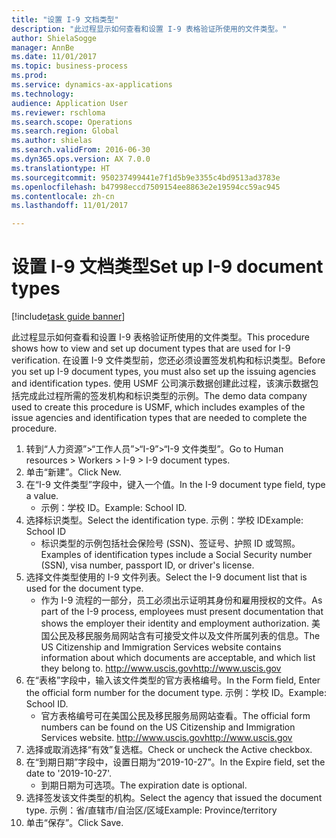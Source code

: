 ```yaml
--- 
title: "设置 I-9 文档类型"
description: "此过程显示如何查看和设置 I-9 表格验证所使用的文件类型。"
author: ShielaSogge
manager: AnnBe
ms.date: 11/01/2017
ms.topic: business-process
ms.prod: 
ms.service: dynamics-ax-applications
ms.technology: 
audience: Application User
ms.reviewer: rschloma
ms.search.scope: Operations
ms.search.region: Global
ms.author: shielas
ms.search.validFrom: 2016-06-30
ms.dyn365.ops.version: AX 7.0.0
ms.translationtype: HT
ms.sourcegitcommit: 950237499441e7f1d5b9e3355c4bd9513ad3783e
ms.openlocfilehash: b47998eccd7509154ee8863e2e19594cc59ac945
ms.contentlocale: zh-cn
ms.lasthandoff: 11/01/2017

---
```

# <a name="set-up-i-9-document-types"></a><span data-ttu-id="cb444-103">设置 I-9 文档类型</span><span class="sxs-lookup"><span data-stu-id="cb444-103">Set up I-9 document types</span></span>

[!include[task guide banner](../../../includes/task-guide-banner.md)]

<span data-ttu-id="cb444-104">此过程显示如何查看和设置 I-9 表格验证所使用的文件类型。</span><span class="sxs-lookup"><span data-stu-id="cb444-104">This procedure shows how to view and set up document types that are used for I-9 verification.</span></span> <span data-ttu-id="cb444-105">在设置 I-9 文件类型前，您还必须设置签发机构和标识类型。</span><span class="sxs-lookup"><span data-stu-id="cb444-105">Before you set up I-9 document types, you must also set up the issuing agencies and identification types.</span></span> <span data-ttu-id="cb444-106">使用 USMF 公司演示数据创建此过程，该演示数据包括完成此过程所需的签发机构和标识类型的示例。</span><span class="sxs-lookup"><span data-stu-id="cb444-106">The demo data company used to create this procedure is USMF, which includes examples of the issue agencies and identification types that are needed to complete the procedure.</span></span>

1. <span data-ttu-id="cb444-107">转到“人力资源”>“工作人员”>“I-9”>“I-9 文件类型”。</span><span class="sxs-lookup"><span data-stu-id="cb444-107">Go to Human resources > Workers > I-9 > I-9 document types.</span></span>
2. <span data-ttu-id="cb444-108">单击“新建”。</span><span class="sxs-lookup"><span data-stu-id="cb444-108">Click New.</span></span>
3. <span data-ttu-id="cb444-109">在“I-9 文件类型”字段中，键入一个值。</span><span class="sxs-lookup"><span data-stu-id="cb444-109">In the I-9 document type field, type a value.</span></span>
    * <span data-ttu-id="cb444-110">示例：学校 ID。</span><span class="sxs-lookup"><span data-stu-id="cb444-110">Example: School ID.</span></span>  
4. <span data-ttu-id="cb444-111">选择标识类型。</span><span class="sxs-lookup"><span data-stu-id="cb444-111">Select the identification type.</span></span>  <span data-ttu-id="cb444-112">示例：学校 ID</span><span class="sxs-lookup"><span data-stu-id="cb444-112">Example:  School ID</span></span>
    * <span data-ttu-id="cb444-113">标识类型的示例包括社会保险号 (SSN)、签证号、护照 ID 或驾照。</span><span class="sxs-lookup"><span data-stu-id="cb444-113">Examples of identification types include a Social Security number (SSN), visa number, passport ID, or driver's license.</span></span>  
5. <span data-ttu-id="cb444-114">选择文件类型使用的 I-9 文件列表。</span><span class="sxs-lookup"><span data-stu-id="cb444-114">Select the I-9 document list that is used for the document type.</span></span>
    * <span data-ttu-id="cb444-115">作为 I-9 流程的一部分，员工必须出示证明其身份和雇用授权的文件。</span><span class="sxs-lookup"><span data-stu-id="cb444-115">As part of the I-9 process, employees must present documentation that shows the employer their identity and employment authorization.</span></span> <span data-ttu-id="cb444-116">美国公民及移民服务局网站含有可接受文件以及文件所属列表的信息。</span><span class="sxs-lookup"><span data-stu-id="cb444-116">The US Citizenship and Immigration Services website contains information about which documents are acceptable, and which list they belong to.</span></span>  <span data-ttu-id="cb444-117">http://www.uscis.gov</span><span class="sxs-lookup"><span data-stu-id="cb444-117">http://www.uscis.gov</span></span>  
6. <span data-ttu-id="cb444-118">在“表格”字段中，输入该文件类型的官方表格编号。</span><span class="sxs-lookup"><span data-stu-id="cb444-118">In the Form field, Enter the official form number for the document type.</span></span> <span data-ttu-id="cb444-119">示例：学校 ID。</span><span class="sxs-lookup"><span data-stu-id="cb444-119">Example: School ID.</span></span>
    * <span data-ttu-id="cb444-120">官方表格编号可在美国公民及移民服务局网站查看。</span><span class="sxs-lookup"><span data-stu-id="cb444-120">The official form numbers can be found on the US Citizenship and Immigration Services website.</span></span>  <span data-ttu-id="cb444-121">http://www.uscis.gov</span><span class="sxs-lookup"><span data-stu-id="cb444-121">http://www.uscis.gov</span></span>  
7. <span data-ttu-id="cb444-122">选择或取消选择“有效”复选框。</span><span class="sxs-lookup"><span data-stu-id="cb444-122">Check or uncheck the Active checkbox.</span></span>
8. <span data-ttu-id="cb444-123">在“到期日期”字段中，设置日期为“2019-10-27”。</span><span class="sxs-lookup"><span data-stu-id="cb444-123">In the Expire field, set the date to '2019-10-27'.</span></span>
    * <span data-ttu-id="cb444-124">到期日期为可选项。</span><span class="sxs-lookup"><span data-stu-id="cb444-124">The expiration date is optional.</span></span>  
9. <span data-ttu-id="cb444-125">选择签发该文件类型的机构。</span><span class="sxs-lookup"><span data-stu-id="cb444-125">Select the agency that issued the document type.</span></span> <span data-ttu-id="cb444-126">示例：省/直辖市/自治区/区域</span><span class="sxs-lookup"><span data-stu-id="cb444-126">Example: Province/territory</span></span>
10. <span data-ttu-id="cb444-127">单击“保存”。</span><span class="sxs-lookup"><span data-stu-id="cb444-127">Click Save.</span></span>



